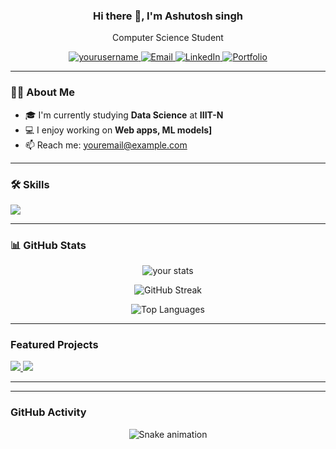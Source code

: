 <!-- Banner / Introduction -->
<h3 align="center">Hi there 👋, I'm Ashutosh singh</h1>
<p align="center"> Computer Science Student</p>

<p align="center">
  <a href="https://github.com/iiioooiso">
    <img src="https://komarev.com/ghpvc/?username=yourusername&label=Profile%20views&color=0e75b6&style=flat" alt="yourusername" />
  </a>
  <a href="mailto:ashutoshrajput8642@gmail.com">
    <img alt="Email" src="https://img.shields.io/badge/Email-D14836?style=flat&logo=gmail&logoColor=white" />
  </a>
  <a href="https://www.linkedin.com/in/ashutosh-singh-350b33291/">
    <img alt="LinkedIn" src="https://img.shields.io/badge/LinkedIn-blue?style=flat&logo=linkedin&logoColor=white" />
  </a>
  <a href="https://yourportfolio.com">
    <img alt="Portfolio" src="https://img.shields.io/badge/Portfolio-%23000000.svg?style=flat&logo=firefox&logoColor=white" />
  </a>
</p>

---

### 🧑‍💻 About Me

- 🎓 I'm currently studying **Data Science** at **IIIT-N**
- 💻 I enjoy working on **Web apps, ML models]**
- 📫 Reach me: [youremail@example.com](mailto:ashutoshrajput8642@gmail.com)
---

### 🛠️ Skills

<p align="left">
  <img src="https://skillicons.dev/icons?i=js,ts,html,css,react,nextjs,nodejs,express,mongodb,python,java,cpp,git,github,docker,linux" />
</p>

---

### 📊 GitHub Stats

<p align="center">
  <img src="https://github-readme-stats.vercel.app/api?username=yourusername&show_icons=true&theme=github_dark&hide_border=true" alt="your stats" />
</p>

<p align="center">
  <img src="https://github-readme-streak-stats.herokuapp.com/?user=yourusername&theme=github-dark&hide_border=true" alt="GitHub Streak" />
</p>

<p align="center">
  <img src="https://github-readme-stats.vercel.app/api/top-langs/?username=yourusername&layout=compact&theme=github_dark&hide_border=true" alt="Top Languages" />
</p>

---

### Featured Projects

<p align="left">
  <a href="https://github.com/iiioooiso/project1">
    <img src="https://github-readme-stats.vercel.app/api/pin/?username=yourusername&repo=project1&theme=github_dark" />
  </a>
  <a href="https://github.com/yourusername/project2">
    <img src="https://github-readme-stats.vercel.app/api/pin/?username=yourusername&repo=project2&theme=github_dark" />
  </a>
</p>

---


</p>

---

###  GitHub Activity

<p align="center">
  <img src="https://raw.githubusercontent.com/iiioooiso/iiioooiso/output/github-contribution-grid-snake.svg" alt="Snake animation" />
</p>
